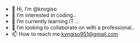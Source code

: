 - 👋 Hi, I’m @knvgiso
- 👀 I’m interested in coding..
- 🌱 I’m currently learning IT ...
- 💞️ I’m looking to collaborate on  with a professional..
- 📫 How to reach me kvngiso951@gmail.com

<!---
knvgiso/knvgiso is a ✨ special ✨ repository because its `README.md` (this file) appears on your GitHub profile.
You can click the Preview link to take a look at your changes.
--->
